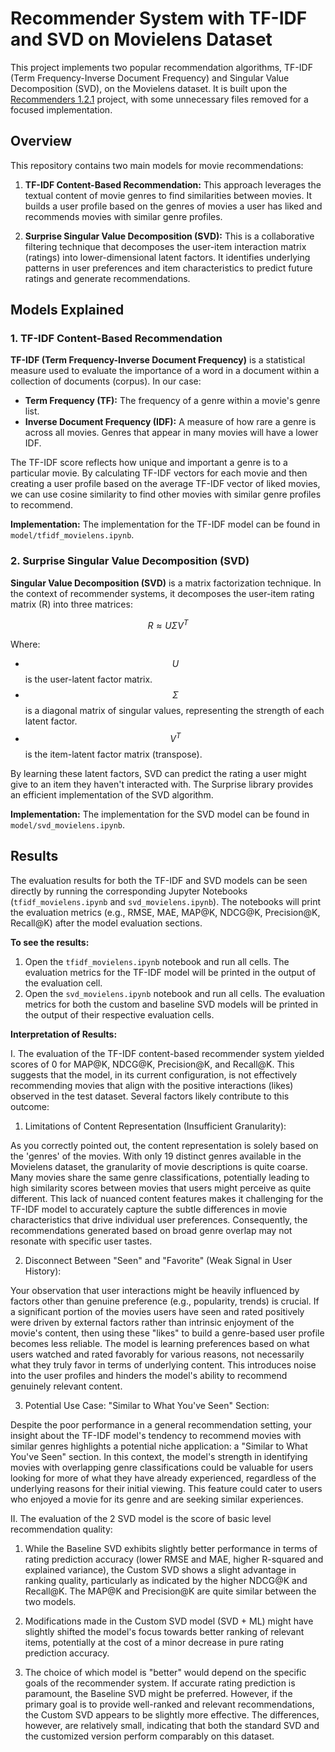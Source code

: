 # Recommender System with TF-IDF and SVD on Movielens Dataset

This project implements two popular recommendation algorithms, TF-IDF (Term Frequency-Inverse Document Frequency) and Singular Value Decomposition (SVD), on the Movielens dataset. It is built upon the [Recommenders 1.2.1](https://github.com/recommenders-team/recommenders/releases/tag/1.2.1) project, with some unnecessary files removed for a focused implementation.

## Overview

This repository contains two main models for movie recommendations:

1.  **TF-IDF Content-Based Recommendation:** This approach leverages the textual content of movie genres to find similarities between movies. It builds a user profile based on the genres of movies a user has liked and recommends movies with similar genre profiles.

2.  **Surprise Singular Value Decomposition (SVD):** This is a collaborative filtering technique that decomposes the user-item interaction matrix (ratings) into lower-dimensional latent factors. It identifies underlying patterns in user preferences and item characteristics to predict future ratings and generate recommendations.

## Models Explained

### 1. TF-IDF Content-Based Recommendation

**TF-IDF (Term Frequency-Inverse Document Frequency)** is a statistical measure used to evaluate the importance of a word in a document within a collection of documents (corpus). In our case:

* **Term Frequency (TF):** The frequency of a genre within a movie's genre list.
* **Inverse Document Frequency (IDF):** A measure of how rare a genre is across all movies. Genres that appear in many movies will have a lower IDF.

The TF-IDF score reflects how unique and important a genre is to a particular movie. By calculating TF-IDF vectors for each movie and then creating a user profile based on the average TF-IDF vector of liked movies, we can use cosine similarity to find other movies with similar genre profiles to recommend.

**Implementation:** The implementation for the TF-IDF model can be found in `model/tfidf_movielens.ipynb`.

### 2. Surprise Singular Value Decomposition (SVD)

**Singular Value Decomposition (SVD)** is a matrix factorization technique. In the context of recommender systems, it decomposes the user-item rating matrix \(R\) into three matrices:

$$
R \approx U \Sigma V^T
$$

Where:

* $$U$$ is the user-latent factor matrix.
* $$\Sigma$$ is a diagonal matrix of singular values, representing the strength of each latent factor.
* $$V^T$$ is the item-latent factor matrix (transpose).

By learning these latent factors, SVD can predict the rating a user might give to an item they haven't interacted with. The Surprise library provides an efficient implementation of the SVD algorithm.

**Implementation:** The implementation for the SVD model can be found in `model/svd_movielens.ipynb`.

## Results

The evaluation results for both the TF-IDF and SVD models can be seen directly by running the corresponding Jupyter Notebooks (`tfidf_movielens.ipynb` and `svd_movielens.ipynb`). The notebooks will print the evaluation metrics (e.g., RMSE, MAE, MAP@K, NDCG@K, Precision@K, Recall@K) after the model evaluation sections.

**To see the results:**

1.  Open the `tfidf_movielens.ipynb` notebook and run all cells. The evaluation metrics for the TF-IDF model will be printed in the output of the evaluation cell.
2.  Open the `svd_movielens.ipynb` notebook and run all cells. The evaluation metrics for both the custom and baseline SVD models will be printed in the output of their respective evaluation cells.

**Interpretation of Results:** 

I. The evaluation of the TF-IDF content-based recommender system yielded scores of 0 for MAP@K, NDCG@K, Precision@K, and Recall@K. This suggests that the model, in its current configuration, is not effectively recommending movies that align with the positive interactions (likes) observed in the test dataset. Several factors likely contribute to this outcome:

1. Limitations of Content Representation (Insufficient Granularity):
       
As you correctly pointed out, the content representation is solely based on the 'genres' of the movies. With only 19 distinct genres available in the Movielens dataset, the granularity of movie descriptions is quite coarse. Many movies share the same genre classifications, potentially leading to high similarity scores between movies that users might perceive as quite different. This lack of nuanced content features makes it challenging for the TF-IDF model to accurately capture the subtle differences in movie characteristics that drive individual user preferences. Consequently, the recommendations generated based on broad genre overlap may not resonate with specific user tastes.
        
2.  Disconnect Between "Seen" and "Favorite" (Weak Signal in User History):
    
Your observation that user interactions might be heavily influenced by factors other than genuine preference (e.g., popularity, trends) is crucial. If a significant portion of the movies users have seen and rated positively were driven by external factors rather than intrinsic enjoyment of the movie's content, then using these "likes" to build a genre-based user profile becomes less reliable. The model is learning preferences based on what users watched and rated favorably for various reasons, not necessarily what they truly favor in terms of underlying content. This introduces noise into the user profiles and hinders the model's ability to recommend genuinely relevant content.
        
3. Potential Use Case: "Similar to What You've Seen" Section:
    
Despite the poor performance in a general recommendation setting, your insight about the TF-IDF model's tendency to recommend movies with similar genres highlights a potential niche application: a "Similar to What You've Seen" section. In this context, the model's strength in identifying movies with overlapping genre classifications could be valuable for users looking for more of what they have already experienced, regardless of the underlying reasons for their initial viewing. This feature could cater to users who enjoyed a movie for its genre and are seeking similar experiences.
        
II. The evaluation of the 2 SVD model is the score of basic level recommendation quality:

1. While the Baseline SVD exhibits slightly better performance in terms of rating prediction accuracy (lower RMSE and MAE, higher R-squared and explained variance), the Custom SVD shows a slight advantage in ranking quality, particularly as indicated by the higher NDCG@K and Recall@K. The MAP@K and Precision@K are quite similar between the two models.
    
2. Modifications made in the Custom SVD model (SVD + ML) might have slightly shifted the model's focus towards better ranking of relevant items, potentially at the cost of a minor decrease in pure rating prediction accuracy.
    
3. The choice of which model is "better" would depend on the specific goals of the recommender system. If accurate rating prediction is paramount, the Baseline SVD might be preferred. However, if the primary goal is to provide well-ranked and relevant recommendations, the Custom SVD appears to be slightly more effective. The differences, however, are relatively small, indicating that both the standard SVD and the customized version perform comparably on this dataset.
